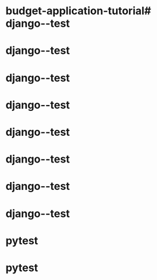 # budget-application-tutorial# django--test
# django--test
# django--test
# django--test
# django--test
# django--test
# django--test
# django--test
# pytest
# pytest
